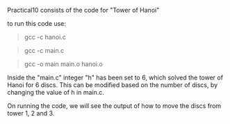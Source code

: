 Practical10 consists of the code for "Tower of Hanoi"

to run this code use:
> gcc -c hanoi.c

> gcc -c main.c

> gcc -o main main.o hanoi.o


Inside the "main.c" integer "h" has been set to 6, which solved the tower of Hanoi for 6 discs.
This can be modified based on the number of discs, by changing the value of h in main.c.

On running the code, we will see the output of how to move the discs from tower 1, 2 and 3.

